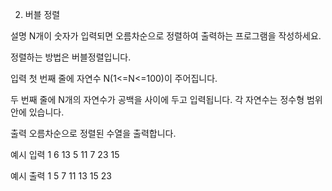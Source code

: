 2. 버블 정렬


설명
N개이 숫자가 입력되면 오름차순으로 정렬하여 출력하는 프로그램을 작성하세요.

정렬하는 방법은 버블정렬입니다.


입력
첫 번째 줄에 자연수 N(1<=N<=100)이 주어집니다.

두 번째 줄에 N개의 자연수가 공백을 사이에 두고 입력됩니다. 각 자연수는 정수형 범위 안에 있습니다.

출력
오름차순으로 정렬된 수열을 출력합니다.


예시 입력 1
6
13 5 11 7 23 15

예시 출력 1
5 7 11 13 15 23
